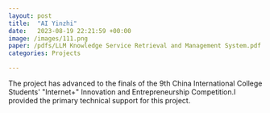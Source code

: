```yaml
---
layout: post
title:  "AI Yinzhi"
date:   2023-08-19 22:21:59 +00:00
image: /images/111.png
paper: /pdfs/LLM Knowledge Service Retrieval and Management System.pdf
categories: Projects

---
```

The project has advanced to the finals of the 9th China International College Students' "Internet+" Innovation and Entrepreneurship Competition.I provided the primary technical support for this project.

